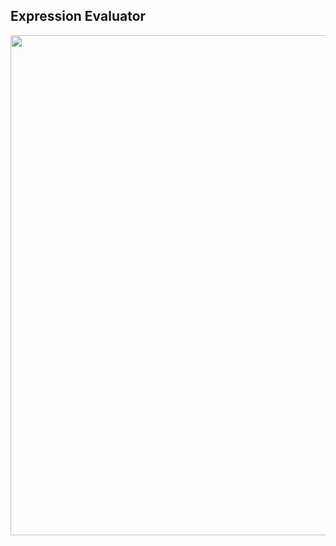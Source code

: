 ## Expression Evaluator
<p align="center">
  <img width="800" height="800" src="https://user-images.githubusercontent.com/65887526/196857663-e0a47fd8-8fdb-4ec0-9a6b-fbc24f2a7e8b.gif">
</p>
